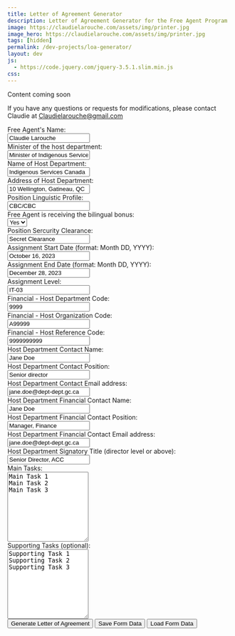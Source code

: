```yaml
---
title: Letter of Agreement Generator
description: Letter of Agreement Generator for the Free Agent Program
image: https://claudielarouche.com/assets/img/printer.jpg
image_hero: https://claudielarouche.com/assets/img/printer.jpg
tags: [hidden]
permalink: /dev-projects/loa-generator/
layout: dev
js:
  - https://code.jquery.com/jquery-3.5.1.slim.min.js
css: 
---
```


Content coming soon


If you have any questions or requests for modifications, please contact Claudie at Claudielarouche@gmail.com  

<!--
<h2>Coming soon</h2>
<ul>
<li>Change all email addresses into clickable links</li>
<li>Create different versions for different home departments</li>
<li>Maybe more! Submit your ideas to Claudie! </li>

</ul>
-->
<form id="agreementForm">
    <div class="form-group row">
        <label for="personName" class="col-sm-2 col-form-label">Free Agent's Name:</label>
        <div class="col-sm-10">
            <input type="text" class="form-control" id="personName" name="personName" required value="Claudie Larouche">
        </div>
    </div>
    <div class="form-group row">
        <label for="ministerName" class="col-sm-2 col-form-label">Minister of the host department:</label>
        <div class="col-sm-10">
            <input type="text" class="form-control" id="ministerName" name="ministerName" required value="Minister of Indigenous Services">
        </div>
    </div>
    <div class="form-group row">
        <label for="departmentName" class="col-sm-2 col-form-label">Name of Host Department:</label>
        <div class="col-sm-10">
            <input type="text" class="form-control" id="departmentName" name="departmentName" required value="Indigenous Services Canada">
        </div>
    </div>
    <div class="form-group row">
        <label for="departmentAddress" class="col-sm-2 col-form-label">Address of Host Department:</label>
        <div class="col-sm-10">
            <input type="text" class="form-control" id="departmentAddress" name="departmentAddress" required value="10 Wellington, Gatineau, QC">
        </div>
    </div>	
	<div class="form-group row">
        <label for="linguisticProfile" class="col-sm-2 col-form-label">Position Linguistic Profile:</label>
        <div class="col-sm-10">
            <input type="text" class="form-control" id="linguisticProfile" name="linguisticProfile" required value="CBC/CBC">
        </div>
    </div>	
    <div class="form-group row">
        <label for="bilingualBonusDropdown" class="col-sm-2 col-form-label">Free Agent is receiving the bilingual bonus:</label>
        <div class="col-sm-10">
            <select class="form-control" id="bilingualBonusDropdown" name="bilingualBonusDropdown">
                <option value="Yes">Yes</option>
                <option value="No">No</option>
            </select>
        </div>
    </div>	
	<div class="form-group row">
        <label for="clearance" class="col-sm-2 col-form-label">Position Sercurity Clearance:</label>
        <div class="col-sm-10">
            <input type="text" class="form-control" id="clearance" name="clearance" required value="Secret Clearance">
        </div>
    </div>	
	<div class="form-group row">
        <label for="startDate" class="col-sm-2 col-form-label">Assignment Start Date (format: Month DD, YYYY):</label>
        <div class="col-sm-10">
            <input type="text" class="form-control" id="startDate" name="startDate" required value="October 16, 2023">
        </div>
    </div>	
	<div class="form-group row">
        <label for="endDate" class="col-sm-2 col-form-label">Assignment End Date (format: Month DD, YYYY):</label>
        <div class="col-sm-10">
            <input type="text" class="form-control" id="endDate" name="endDate" required value="December 28, 2023">
        </div>
    </div>	
	<div class="form-group row">
        <label for="level" class="col-sm-2 col-form-label">Assignment Level:</label>
        <div class="col-sm-10">
            <input type="text" class="form-control" id="level" name="level" required value="IT-03">
        </div>
    </div>	
	<div class="form-group row">
        <label for="depCode" class="col-sm-2 col-form-label">Financial - Host Department Code:</label>
        <div class="col-sm-10">
            <input type="text" class="form-control" id="depCode" name="depCode" required value="9999">
        </div>
    </div>	
	<div class="form-group row">
        <label for="orgCode" class="col-sm-2 col-form-label">Financial - Host Organization Code:</label>
        <div class="col-sm-10">
            <input type="text" class="form-control" id="orgCode" name="orgCode" required value="A99999">
        </div>
    </div>	
	<div class="form-group row">
        <label for="refCode" class="col-sm-2 col-form-label">Financial - Host Reference Code:</label>
        <div class="col-sm-10">
            <input type="text" class="form-control" id="refCode" name="refCode" required value="9999999999">
        </div>
    </div>	
	<div class="form-group row">
        <label for="hostContactName" class="col-sm-2 col-form-label">Host Department Contact Name:</label>
        <div class="col-sm-10">
            <input type="text" class="form-control" id="hostContactName" name="hostContactName" required value="Jane Doe">
        </div>
    </div>	
	<div class="form-group row">
        <label for="hostContactPosition" class="col-sm-2 col-form-label">Host Department Contact Position:</label>
        <div class="col-sm-10">
            <input type="text" class="form-control" id="hostContactPosition" name="hostContactPosition" required value="Senior director">
        </div>
    </div>	
	<div class="form-group row">
        <label for="hostContactEmail" class="col-sm-2 col-form-label">Host Department Contact Email address:</label>
        <div class="col-sm-10">
            <input type="text" class="form-control" id="hostContactEmail" name="hostContactEmail" required value="jane.doe@dept-dept.gc.ca">
        </div>
    </div>	
	<div class="form-group row">
        <label for="finContactName" class="col-sm-2 col-form-label">Host Department Financial Contact Name:</label>
        <div class="col-sm-10">
            <input type="text" class="form-control" id="finContactName" name="finContactName" required value="Jane Doe">
        </div>
    </div>	
	<div class="form-group row">
        <label for="finContactPosition" class="col-sm-2 col-form-label">Host Department Financial Contact Position:</label>
        <div class="col-sm-10">
            <input type="text" class="form-control" id="finContactPosition" name="finContactPosition" required value="Manager, Finance">
        </div>
    </div>	
	<div class="form-group row">
        <label for="finContactEmail" class="col-sm-2 col-form-label">Host Department Financial Contact Email address:</label>
        <div class="col-sm-10">
            <input type="text" class="form-control" id="finContactEmail" name="finContactEmail" required value="jane.doe@dept-dept.gc.ca">
        </div>
    </div>	
	<div class="form-group row">
        <label for="signatoryTitle" class="col-sm-2 col-form-label">Host Department Signatory Title (director level or above):</label>
        <div class="col-sm-10">
            <input type="text" class="form-control" id="signatoryTitle" name="signatoryTitle" required value="Senior Director, ACC">
        </div>
    </div>
    <div class="form-group row">
        <label for="mainTasks" class="col-sm-2 col-form-label">Main Tasks:</label>
        <div class="col-sm-10">
            <textarea class="form-control" id="mainTasks" name="mainTasks" rows="10">Main Task 1
Main Task 2
Main Task 3</textarea>
        </div>
    </div>
    <div class="form-group row">
        <label for="supportingTasks" class="col-sm-2 col-form-label">Supporting Tasks (optional):</label>
        <div class="col-sm-10">
            <textarea class="form-control" id="supportingTasks" name="supportingTasks" rows="10">Supporting Task 1
Supporting Task 2
Supporting Task 3</textarea>
        </div>
    </div>
    <button type="button" class="btn btn-primary" onclick="generateAgreement()">Generate Letter of Agreement</button>
	<!-- Save button -->
    <button type="button" class="btn btn-success" onclick="saveFormData()">Save Form Data</button>
    <!-- Load button -->
    <input type="file" id="fileInput" style="display: none;">
    <button type="button" class="btn btn-info" onclick="loadFormData()">Load Form Data</button>

	
</form>


    
<div class="letter-content" id="letterContent" style="display: none;">
		<h1 id="letterTitle">Letter of Agreement</h1>
        <p id="betweenParagraph"><strong>Between</strong></p>
		<p><strong>His Majesty the King in Right of Canada</strong> as represented by the <strong><span id="ministerNameDisplay">[Minister]</span></strong>, acting through <strong><span id="departmentNameDisplay">[Name of Department]</span> (the host department)</strong> at <span id="addressDisplay">[Address of Department]</span>.</p>
        <p id="andParagraph"><strong>and</strong></p>
		<p><strong>His Majesty the King in Right of Canada</strong> as represented by the <strong>Minister of Natural Resources</strong>, acting through <strong>Natural Resources Canada (the home department)</strong> at 580 Booth Street, Ottawa, Ontario.</p>
        <p id="partiesAgreeParagraph">The parties agree to the following:</p>
        <h2 id="agreementHeading">1.0 The Agreement</h2>
        <p id="agreementContentParagraph">1.1&nbsp;&nbsp;With this Agreement, the host department is retaining the services of <strong><span id="personNameDisplay">[NAME]</span></strong>, as part of the Canada’s Free Agents program, pursuant to discussions between the host department and the home department to have the Free Agent undertake the work described in Annex A of this Agreement for the benefit and at the request of the host department.</p>
		<h2>2.0 Administrative responsibilities of the home department and the Free Agent</h2>
		<p>2.1 The home department remains the Free Agent’s substantive employer and shall be responsible for managing the Free Agent’s human resources (HR) file, which includes:</p>
		<ul>
			<li>approving leave requests</li>
			<li>completing the performance management agreement, with input from the host manager</li>
			<li>providing regular training and development opportunities</li>
		</ul>
		<p>2.2 As an indeterminate employee of the home department, the Free Agent has certain responsibilities, including but not limited to:</p>
		<ul>
			<li>returning to the home department as needed</li>
			<li>returning to the home department periodically during business hours to ensure that their IT equipment is up to date</li>
		</ul>
		<h2>3.0 Administrative responsibilities of the host department</h2>
		<p>3.1 <strong>For acting assignments only</strong>: If the Free Agent is working at a level that is higher than the employee’s substantive level, the host department is responsible for:</p>
		<ul>
			<li>ensuring the Free Agent meets merit and has been assessed as a fit for the opportunity</li>
			<li>undertaking the related staffing action</li>
			<li>ensuring that the signed letter of offer has been submitted to the home department a minimum of 10 business days prior to its effective date to allow for HR-to-Pay data entry deadlines to be met (to mitigate pay issues for the Free Agent)</li>
		</ul>
<p>3.2 <strong>Performance feedback</strong>: The host department shall provide the home department with feedback about the Free Agent’s performance to enable completion of the Free Agent’s performance management agreement. This feedback will be solicited by the home department periodically, with the host department’s response required within stipulated timelines.</p>
<p>3.3 <strong>Leave approval</strong>: The Free Agent will confirm the host manager’s agreement for any leave taken during the assignment. The Free Agent will then provide the leave information along with host manager’s consent to the talent manager for approval.</p>
<p>3.4 <strong>Vacation and other leave</strong>: Free Agents are indeterminate federal employees and as such have access to leave provisions and other benefits set out in their collective agreements. The host department agrees to allow the Free Agent to take an amount of leave that is, at a minimum, proportionate to the amount of leave the Free Agent is entitled to on an annual basis, pro-rated for the duration of the Agreement.</p>

<p>3.5 <strong>Collective agreement</strong>: All aspects of this Agreement must follow the Free Agent’s collective agreement as it pertains to the appropriate respective bargaining agent.</p>

<p>3.6 <strong>Official languages</strong>: By signing this Agreement, the host department attests that the linguistic profile in relation to the work objectives outlined in Annex A of this Agreement has been objectively established in compliance with the <a href="https://www.tbs-sct.canada.ca/pol/doc-eng.aspx?id=26168">Directive on Official Languages for People Management</a>. As work objectives are being developed for the Free Agent’s assignment, the host department is invited to use the following TBS tool as guidance when determining the linguistic profile of the work position: <a href="https://www.tbs-sct.canada.ca/lp-pl/index.aspx?Lang=EN">Determining the Linguistic Profile of Bilingual Positions</a>.</p>

<p>The host department acknowledges that it is responsible for ensuring that the obligations of the Official Languages Act, involving Parts IV and V as well as the Directive on Official Languages for People Management, are met at all times with respect to service to the public and language of work within federal institutions, in support of the work objectives outlined in Annex A.</p>

<p>The linguistic profile of the position is confirmed to be <strong><span id="linguisticProfileDisplay">CBC/CBC</span></strong>, which the home department confirms the Free Agent currently meets.</p>

<p>3.7 <strong>Security</strong>: The host department confirms that the security requirement of the position is <strong><span id="clearanceDisplay">secret clearance<span></strong>, which the home department confirms the Free Agent currently meets.</p>

<p>3.8 <strong>Overtime</strong>: If a Free Agent accrues overtime approved by the host manager during the period covered by the Agreement, the Free Agent can take time in lieu, which <strong>must be taken during the assignment</strong> and must not replace regular vacation leave as provided in section 3.4.</p>

<p>Should a Free Agent choose to be compensated by cash payment for overtime, the home department will bill the host department as set out in the process laid out in section 5.0 and in accordance with the provisions of the Free Agent’s collective agreement.</p>

<p>3.9 <strong>Free Agent training and development</strong>: The host department agrees to allow the Free Agent to attend the following:</p>
<ul>
			<li>a regular one-hour virtual Free Agents team meeting every two weeks with the Free Agent’s home department</li>
			<li>a Free Agent virtual program-wide event (approximately one to two hours) per month</li>
			<li>a two-day, in-person program-wide learning and development session for Free Agents, to a maximum of once each year. Free Agents located outside the National Capital Region may require a maximum of two additional days for travel if the activity is in person.</li>
		</ul>


<p>3.10 <strong>Other training and development</strong>: Learning activities that are required by the host department shall be organized and paid for by the host department.</p>

<p>When and where possible, it is encouraged to allow the Free Agent to attend host department learning and development activities aligned with departmental or government priorities or with the Free Agent’s career objectives.</p>

<p>Learning activities discussed as part of the Free Agent’s yearly performance agreement would be organized and paid for by the home department. The Free Agent’s attendance is at the discretion of the host department, which commits to making every effort to ensure that the Free Agent’s participation is facilitated, understanding the importance of balancing operational needs.</p>

<h2>4.0 Duration and termination of the agreement</h2>


<p>4.1 Activities under this Agreement shall commence on <strong><span id="startDateDisplay">October 16, 2023</span></strong>, and conclude on <strong><span id="endDateDisplay">December 28, 2023</span></strong>, or at completion of the work described in Annex A.</p>

<p>4.2 Should the completion of the work covered by this Agreement require an extension beyond or conclude before <strong><span id="endDateDisplay2">December 28, 2023</span></strong>, the home department and the host department can agree to an amended end date by signing an amendment to this Agreement, provided by the home department.</p>

<p>4.3 The host department or the home department may terminate this Agreement before completion of the work by providing a minimum of 10 business days’ notice. In such a case, the home department shall be entitled to all payments for which services were performed up to the amended end date of the Agreement.</p>

<p>4.4 At the completion of the assignment, any unexpended advanced funds shall be returned to the host department via an Interdepartmental Settlement (IS) transfer.</p>

<h2>5.0 Source of funding</h2>

<p>5.1 Upon execution of this Agreement by the parties, at periods identified as part of departmental salary recovery processes, the home department will bill the host department via an IS transfer in accordance with the provisions of the Agreement.</p>

<p>The IS transfer will include the following amounts:</p>

<ol><li><strong>100%</strong> of the Free Agent’s indeterminate <span id="bilingualBonusDisplay1">and bilingual bonus </span>at the <strong><span id="levelDisplay">IT-03</span></strong> level for the duration of the Agreement in accordance with the Directive on Terms and Conditions of Employment and the Bilingualism Bonus Directive</li>
<li>an additional 20% of the Free Agent’s salary<span id="bilingualBonusDisplay2"> and bilingualism bonus</span>, including for any overtime hours that are payable in cash</li>
</ol>

<p>5.2 Host financial information:</p>

<ul>
<li>Host Department Code: <span id="depCodeDisplay">9999</span></li>
<li>Host Organization Code: <span id="orgCodeDisplay">A99999</span></li>
<li>Host Reference Code: <span id="refCodeDisplay">9999999999</span></li>
</ul>

<p>5.3 Salary costs incurred during extended leave (for example, parental leave) will be reduced from the salary amount as described in section 5.1.</p>
<p>5.4 Where the actual salary currently paid to the Free Agent differs from the salary being currently earned, the recovery will reflect the full earned pay and related 20%, as outlined in section 5.1. This recovery will allow for retroactive reimbursement, for example, where there is a delay in processing acting pay or in the transfer of a pay file. It will also allow, in the case of Free Agents who request to take leave with income averaging and whose 12-month repayment period falls partially or entirely within this assignment, for their salary to be recovered at the full rate for their classification and level while working in order for them to self-fund their leave.</p>
<p>5.5 If a host department chooses to use an O&M envelope to pay for some or all of the costs in section 5.1, it is incumbent on the host department to be responsible for any fee to convert those funds to salary. The home department must ultimately receive sufficient funds to fully cover the Free Agent’s salary and other salary costs funded via the 20% identified in section 5.1.</p>
<h2>6.0 Notices</h2>
<p>6.1 All notices and communications to the home department shall be addressed to:</p>
<p><strong>Jodi LeBlanc</strong><br> 
Talent Manager | Gestionnaire de talents<br>
Canada's Free Agents | Agents libres du Canada<br>
Natural Resources Canada | Ressources naturelles Canada<br>
782-377-1621 or <a href="mailto:jodi.leblanc@nrcan-rncan.gc.ca">jodi.leblanc@nrcan-rncan.gc.ca</a></p>
<p>6.2 All notices and communications to the host department in connection with this Agreement shall be addressed to:</p>
<p><strong><span id="hostContactNameDisplay">Jane Doe</span></strong><br>
<span id="hostContactPositionDisplay">Senior Director</span><br>
<span id="department2Display">Indigenous Services Canada</span><br>
<span id="hostContactEmailDisplay">jane.doe@sac-isc.gc.ca</span></p>
<p>Financial Contact:</p>
<p><strong><span id="finContactNameDisplay">John Doe</span></strong><br>
<span id="finContactPositionDisplay">Manager, Financial Services, Business Management Unit</span><br>
<span id="department3Display">Indigenous Services Canada</span><br>
<span id="finContactEmailDisplay">john.doe@sac-isc.gc.ca</span></p>
<p><strong>IN WITNESS WHEREOF, each of the parties have signed.</strong></p>
<p>HIS MAJESTY THE KING IN RIGHT OF CANADA</p>
<p>as represented by the <strong>Minister of Natural Resources</strong></p>
<br><br>
<p>Signature: _______________________________</p>
<p>Title: DG, Planning, Delivery and Results, SPI </p>

<hr>

<p>HIS MAJESTY THE KING IN RIGHT OF CANADA</p>
<p>as represented by the <strong><span id="minister2Display">Minister of Indigenous Services</span></strong></p>
<br><br>
<p>Signature: _______________________________</p>
<p>Title: <span id="signatoryTitleDisplay"></span></p>

<hr>

<p>Witnessed by, and in concurrence with the Attachments annexed to this agreement:</p>
<p>FREE AGENT</p>
<br><br>
<p>Signature: ________________________________</p>

<h2>ANNEX A</h2>
<p>ASSIGNMENT WORK OBJECTIVES</p>
<p><strong>Main Tasks </strong></p>
<div id="mainTasksDisplay"></div>

<p id="supportingTasksParagraph"><strong>Supporting Tasks </strong></p>
<div id="supportingTasksDisplay"></div>

</div>

